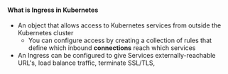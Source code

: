 
#### What is Ingress in Kubernetes

- An object that allows access to Kubernetes services from outside the Kubernetes cluster
	- You can configure access by creating a collection of rules that define which inbound **connections** reach which services
- An Ingress can be configured to give Services externally-reachable URL's, load balance traffic, terminate SSL/TLS, 